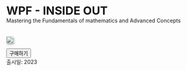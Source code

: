 
<div style="font-size: 30px; font-weight: bold">WPF - INSIDE OUT</div>
Mastering the Fundamentals of mathematics and Advanced Concepts  

<img src="https://user-images.githubusercontent.com/52397976/233013124-aecc6f04-0b56-491e-a123-b26f01d46c64.png"
     style="border: 1px solid #cccccc; max-width:400px; box-shadow:2px 3px 5px 0px #aaaaaa; margin-top: 20px"/>

<div>
<button class="btn btn-primary" @onclick="IncrementCount">구매하기</button>
</div>

<div class="markdown-box">
     출시일: 2023     
</div>
